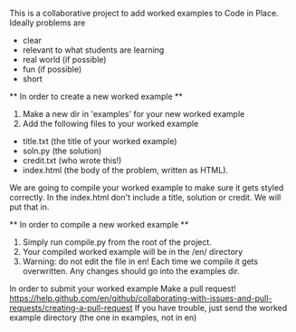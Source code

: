 This is a collaborative project to add worked examples to Code in Place. Ideally problems are
- clear
- relevant to what students are learning
- real world (if possible)
- fun (if possible)
- short 

** In order to create a new worked example **
1. Make a new dir in 'examples' for your new worked example
2. Add the following files to your worked example
+ title.txt (the title of your worked example)
+ soln.py (the solution)
+ credit.txt (who wrote this!)
+ index.html (the body of the problem, written as HTML).

We are going to compile your worked example to make sure it gets styled correctly. In the index.html don't include a title, 
solution or credit. We will put that in.

** In order to compile a new worked example **
1. Simply run compile.py from the root of the project.
2. Your compiled worked example will be in the /en/ directory
3. Warning: do not edit the file in en! Each time we compile it gets overwritten. Any changes should go into the examples dir.

In order to submit your worked example
Make a pull request!
https://help.github.com/en/github/collaborating-with-issues-and-pull-requests/creating-a-pull-request
If you have trouble, just send the worked example directory (the one in examples, not in en)
